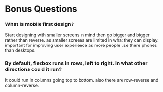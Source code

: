 # Bonus Questions

### What is mobile first design?

Start designing with smaller screens in mind then go bigger and bigger rather than reverse. as smaller screens are limited in what they can display. important for improving user experience as more people use there phones than desktops.

### By default, flexbox runs in rows, left to right. In what other directions could it run?

It could run in columns going top to bottom.
also there are row-reverse and column-reverse.
